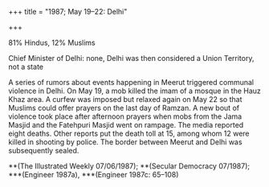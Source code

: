 +++
title = "1987; May 19–22: Delhi"

+++


81% Hindus, 12% Muslims

Chief Minister of Delhi: none, Delhi was then considered a Union Territory, not a state

A series of rumors about events happening in Meerut triggered communal violence in Delhi. On May 19, a mob killed the imam of a mosque in the Hauz Khaz area. A curfew was imposed but relaxed again on May 22 so that Muslims could offer prayers on the last day of Ramzan. A new bout of violence took place after afternoon prayers when mobs from the Jama Masjid and the Fatehpuri Masjid went on rampage. The media reported eight deaths. Other reports put the death toll at 15, among whom 12 were killed in shooting by police. The border between Meerut and Delhi was subsequently sealed.

**(The Illustrated Weekly 07/06/1987); **(Secular Democracy 07/1987); ***(Engineer 1987a), ***(Engineer 1987c: 65–108)

